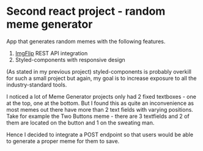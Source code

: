 # Second react project - random meme generator

App that generates random memes with the following features.

1. [ImgFlip](https://imgflip.com/api) REST API integration
2. Styled-components with responsive design

(As stated in my previous project) styled-components is probably overkill for such a small project but again, my goal is to increase exposure to all the industry-standard tools.

I noticed a lot of Meme Generator projects only had 2 fixed textboxes - one at the top, one at the bottom. But I found this as quite an inconvenience as most memes out there have more than 2 text fields with varying positions. Take for example the Two Buttons meme - there are 3 textfields and 2 of them are located on the button and 1 on the sweating man.

Hence I decided to integrate a POST endpoint so that users would be able to generate a proper meme for them to save.
